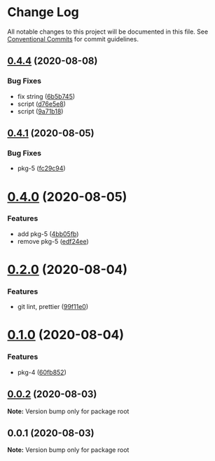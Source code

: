 # Change Log

All notable changes to this project will be documented in this file.
See [Conventional Commits](https://conventionalcommits.org) for commit guidelines.

## [0.4.4](https://github.com/daint2git/daint2-monorepo-typescript-demo/compare/v0.4.3...v0.4.4) (2020-08-08)


### Bug Fixes

* fix string ([6b5b745](https://github.com/daint2git/daint2-monorepo-typescript-demo/commit/6b5b74542639b75a089f6b6b820be78bedfb1d82))
* script ([d76e5e8](https://github.com/daint2git/daint2-monorepo-typescript-demo/commit/d76e5e82086a23e85d971314e59333df46a7117c))
* script ([9a71b18](https://github.com/daint2git/daint2-monorepo-typescript-demo/commit/9a71b18babb49a2f95ef5fde92621bc5beb5f21b))





## [0.4.1](https://github.com/daint2git/daint2-monorepo-typescript-demo/compare/v0.4.0...v0.4.1) (2020-08-05)


### Bug Fixes

* pkg-5 ([fc29c94](https://github.com/daint2git/daint2-monorepo-typescript-demo/commit/fc29c94715a5f96a16b742f916177656867e8af6))





# [0.4.0](https://github.com/daint2git/daint2-monorepo-typescript-demo/compare/v0.3.0...v0.4.0) (2020-08-05)


### Features

* add pkg-5 ([4bb05fb](https://github.com/daint2git/daint2-monorepo-typescript-demo/commit/4bb05fba3709ccb1f6071523252647ab6bfbdbb7))
* remove pkg-5 ([edf24ee](https://github.com/daint2git/daint2-monorepo-typescript-demo/commit/edf24eeb44f6ce8373131ac812af7e42e88f2e18))





# [0.2.0](https://github.com/daint2git/daint2-monorepo-typescript-demo/compare/v0.1.0...v0.2.0) (2020-08-04)


### Features

* git lint, prettier ([99f11e0](https://github.com/daint2git/daint2-monorepo-typescript-demo/commit/99f11e04ad663d1acd00433a01ce7cca20227bf3))





# [0.1.0](https://github.com/daint2git/daint2-monorepo-typescript-demo/compare/v0.0.2...v0.1.0) (2020-08-04)


### Features

* pkg-4 ([60fb852](https://github.com/daint2git/daint2-monorepo-typescript-demo/commit/60fb8522568a145ae684531d6e630b8692fd7922))





## [0.0.2](https://github.com/daint2git/daint2-monorepo-typescript-demo/compare/v0.0.1...v0.0.2) (2020-08-03)

**Note:** Version bump only for package root





## 0.0.1 (2020-08-03)

**Note:** Version bump only for package root
